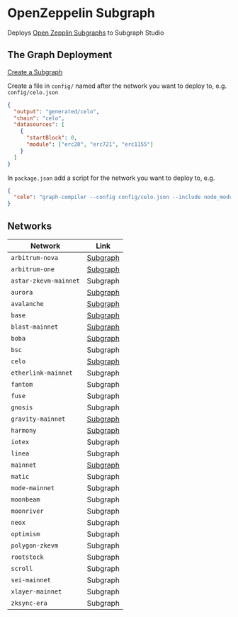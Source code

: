 # OpenZeppelin Subgraph

Deploys [Open Zepplin Subgraphs](https://docs.openzeppelin.com/subgraphs/0.1.x/) to Subgraph Studio

## The Graph Deployment

[Create a Subgraph](https://thegraph.com/studio/)

Create a file in `config/` named after the network you want to deploy to, e.g. `config/celo.json`

```json
{
  "output": "generated/celo",
  "chain": "celo",
  "datasources": [
    {
      "startBlock": 0,
      "module": ["erc20", "erc721", "erc1155"]
    }
  ]
}
```

In `package.json` add a script for the network you want to deploy to, e.g.

```json
{
  "celo": "graph-compiler --config config/celo.json --include node_modules/@openzeppelin/subgraphs/src/datasources --export-schema --export-subgraph && graph codegen generated/celosubgraph.yaml && graph build generated/celosubgraph.yaml && graph deploy --studio celo-tokens generated/celosubgraph.yaml",
}
```

## Networks

| Network    | Link |
| -------- | ------- |
|`arbitrum-nova` | [Subgraph](https://thegraph.com/explorer/subgraphs/GwV8GCTtXrFYkMeXWMnCGKcXCj5Ybm5aWEb8KmHWNYVE) |
| `arbitrum-one` | [Subgraph](https://thegraph.com/explorer/subgraphs/Uzw5rTCvFYiHeNgzioHo5GSge4WqPMQdbk6xQLRHE5C?view=Query&chain=arbitrum-one) |
| `astar-zkevm-mainnet` | Subgraph |
| `aurora` | [Subgraph](https://thegraph.com/explorer/subgraphs/2tbJ9TKWm3nfxrSFYxS6wdTdpARsWWmjNjcpAoGMB9Eu?view=Query&chain=arbitrum-one) |
| `avalanche` | [Subgraph](https://thegraph.com/explorer/subgraphs/6gdhDA1hu5RcDikVYBN8JMvX6mfWsa5ooMB6KWdTXNF8?view=Query&chain=arbitrum-one) |
| `base` | [Subgraph](https://thegraph.com/explorer/subgraphs/FdHA7Y1AMvMTjrMjuguyRmf9CcQD26GUdjCKrijdq8wj?view=Query&chain=arbitrum-one) |
| `blast-mainnet` | [Subgraph](https://thegraph.com/explorer/subgraphs/6UzrsoSrqaYubtGmHcrW7upQ4AucLeSZhYCsRZURozu2?view=Query&chain=arbitrum-one) |
| `boba` | [Subgraph](https://thegraph.com/explorer/subgraphs/9PDtS6gk2z7EQKiQtvUTX3C9PViUpd4DfpAQvhyF93gU?view=Query&chain=arbitrum-one) |
| `bsc` | Subgraph |
| `celo` | [Subgraph](https://thegraph.com/explorer/subgraphs/FPEBHRgUBTzUeqf8CsX9nCPXU9zjdPhGrye7Q41qc5vA?view=Query&chain=arbitrum-one) |
| `etherlink-mainnet` | Subgraph |
| `fantom` | Subgraph |
| `fuse` | Subgraph |
| `gnosis` | Subgraph |
| `gravity-mainnet` | [Subgraph](https://thegraph.com/explorer/subgraphs/4fzjXbSJpxK2awqEotMY4NWZJCosuYRyafV19k5fss57?view=Query&chain=arbitrum-one) |
| `harmony` | [Subgraph](https://thegraph.com/explorer/subgraphs/TaYQ4vW1Ljs3whxYYegdg8DqAXGwsD5xQjiZqkiLPZF?view=Query&chain=arbitrum-one) |
| `iotex` | Subgraph |
| `linea` | Subgraph |
| `mainnet` | [Subgraph](https://thegraph.com/explorer/subgraphs/ATgNVs4BDe3UiRinMWxPu49bntsKBPSip9ejVZJ2GRVt?view=Query&chain=arbitrum-one) |
| `matic` | Subgraph |
| `mode-mainnet` | Subgraph |
| `moonbeam` | Subgraph |
| `moonriver` | Subgraph |
| `neox` | Subgraph |
| `optimism` | Subgraph |
| `polygon-zkevm` | Subgraph |
| `rootstock` | Subgraph |
| `scroll` | Subgraph |
| `sei-mainnet` | Subgraph |
| `xlayer-mainnet` | Subgraph |
| `zksync-era` | Subgraph | 


